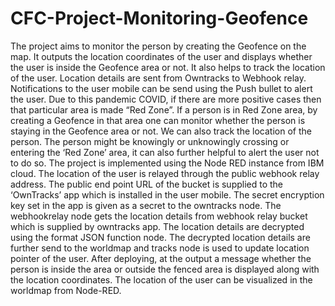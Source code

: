 # CFC-Project-Monitoring-Geofence
The project aims to monitor the person by creating the Geofence on the map. It outputs the location coordinates of the user and displays whether the user is inside the Geofence area or not. It also helps to track the location of the user. Location details are sent from Owntracks to Webhook relay. Notifications to the user mobile can be send using the Push bullet to alert the user.
Due to this pandemic COVID, if there are more positive cases then that particular area is made “Red Zone”. If a person is in Red Zone area, by creating a Geofence in that area one can monitor whether the person is staying in the Geofence area or not. We can also track the location of the person. The person might be knowingly or unknowingly crossing or entering the ‘Red Zone’ area, it can also further helpful to alert the user not to do so.
The project is implemented using the Node RED instance from IBM cloud. The location of the user is relayed through the public webhook relay address. The public end point URL of the bucket is supplied to the ‘OwnTracks’ app which is installed in the user mobile. The secret encryption key set in the app is given as a secret to the owntracks node.
The webhookrelay node gets the location details from webhook relay bucket which is supplied by owntracks app. The location details are decrypted using the format JSON function node. The decrypted location details are further send to the worldmap and tracks node is used to update location pointer of the user. After deploying, at the output  a message whether the person is inside the area or outside the fenced area is displayed along with the location coordinates. The location of the user can be visualized in the worldmap from Node-RED.
